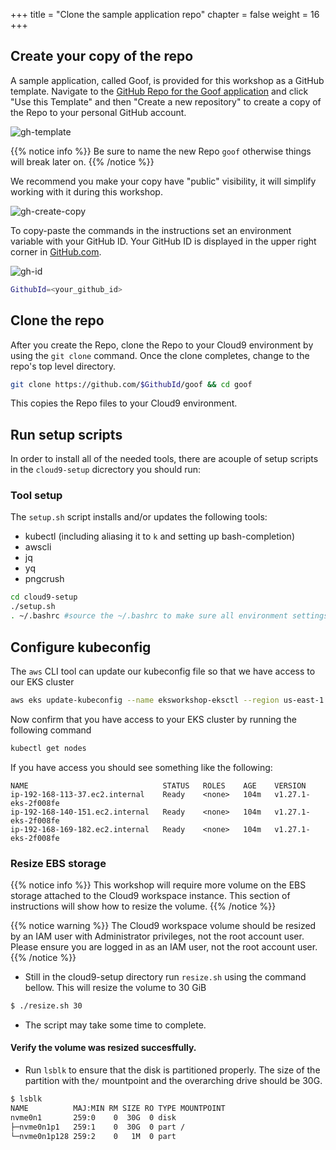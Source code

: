 +++
title = "Clone the sample application repo"
chapter = false
weight = 16
+++

## Create your copy of the repo

A sample application, called Goof, is provided for this workshop as a GitHub template. Navigate to the [GitHub Repo for the Goof application](https://github.com/snyk-partners/goof) and click "Use this Template" and then "Create a new repository" to create a copy of the Repo to your personal GitHub account. 


![gh-template](/images/gh-use-template.png)

{{% notice info %}}
Be sure to name the new Repo `goof` otherwise things will break later on.
{{% /notice %}}

We recommend you make your copy have "public" visibility, it will simplify working with it during this workshop.

![gh-create-copy](/images/gh-create-copy.png)

To copy-paste the commands in the instructions set an environment variable with your GitHub ID. Your GitHub ID is displayed in the upper right corner in [GitHub.com](github.com).

![gh-id](/images/gh-id.png)

```sh
GithubId=<your_github_id>
```

## Clone the repo
After you create the Repo, clone the Repo to your Cloud9 environment by using the `git clone` command. Once the clone completes, change to the repo's top level directory. 

```sh
git clone https://github.com/$GithubId/goof && cd goof
```

This copies the Repo files to your Cloud9 environment. 

## Run setup scripts
In order to install all of the needed tools, there are acouple of setup scripts in the `cloud9-setup` dicrectory you should run:

### Tool setup
The `setup.sh` script installs and/or updates the following tools:

* kubectl (including aliasing it to `k` and setting up bash-completion)
* awscli
* jq
* yq
* pngcrush

```sh
cd cloud9-setup
./setup.sh
. ~/.bashrc #source the ~/.bashrc to make sure all environment settings are in place
```

## Configure kubeconfig
The `aws` CLI tool can update our kubeconfig file so that we have access to our EKS cluster
      
```sh
aws eks update-kubeconfig --name eksworkshop-eksctl --region us-east-1
```

Now confirm that you have access to your EKS cluster by running the following command

```sh
kubectl get nodes
```

If you have access you should see something like the following:

```
NAME                              STATUS   ROLES    AGE    VERSION
ip-192-168-113-37.ec2.internal    Ready    <none>   104m   v1.27.1-eks-2f008fe
ip-192-168-140-151.ec2.internal   Ready    <none>   104m   v1.27.1-eks-2f008fe
ip-192-168-169-182.ec2.internal   Ready    <none>   104m   v1.27.1-eks-2f008fe
```

### Resize EBS storage

{{% notice info %}}
This workshop will require more volume on the EBS storage attached to the Cloud9 workspace instance. This section of instructions will show how to resize the volume.
{{% /notice %}}

{{% notice warning %}}
The Cloud9 workspace volume should be resized by an IAM user with Administrator privileges,
not the root account user. Please ensure you are logged in as an IAM user, not the root
account user.
{{% /notice %}}

- Still in the cloud9-setup directory run `resize.sh` using the command bellow. This will resize the volume to 30 GiB
```bash
$ ./resize.sh 30
```
- The script may take some time to complete. 

#### Verify the volume was resized succesffully. 
- Run `lsblk` to ensure that the disk is partitioned properly. The size of the partition with the`/` mountpoint and the overarching drive should be 30G.
```bash
$ lsblk
NAME          MAJ:MIN RM SIZE RO TYPE MOUNTPOINT
nvme0n1       259:0    0  30G  0 disk 
├─nvme0n1p1   259:1    0  30G  0 part /
└─nvme0n1p128 259:2    0   1M  0 part 
```